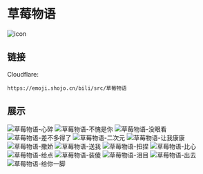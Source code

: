 # 草莓物语
![icon](https://emoji.shojo.cn/bili/src/草莓物语/icon.png)
## 链接
Cloudflare:
```
https://emoji.shojo.cn/bili/src/草莓物语
```
## 展示
![草莓物语-心碎](https://emoji.shojo.cn/bili/src/草莓物语/草莓物语-心碎.png)
![草莓物语-不愧是你](https://emoji.shojo.cn/bili/src/草莓物语/草莓物语-不愧是你.png)
![草莓物语-没眼看](https://emoji.shojo.cn/bili/src/草莓物语/草莓物语-没眼看.png)
![草莓物语-差不多得了](https://emoji.shojo.cn/bili/src/草莓物语/草莓物语-差不多得了.png)
![草莓物语-二次元](https://emoji.shojo.cn/bili/src/草莓物语/草莓物语-二次元.png)
![草莓物语-让我康康](https://emoji.shojo.cn/bili/src/草莓物语/草莓物语-让我康康.png)
![草莓物语-撒娇](https://emoji.shojo.cn/bili/src/草莓物语/草莓物语-撒娇.png)
![草莓物语-送我](https://emoji.shojo.cn/bili/src/草莓物语/草莓物语-送我.png)
![草莓物语-扭捏](https://emoji.shojo.cn/bili/src/草莓物语/草莓物语-扭捏.png)
![草莓物语-比心](https://emoji.shojo.cn/bili/src/草莓物语/草莓物语-比心.png)
![草莓物语-给点](https://emoji.shojo.cn/bili/src/草莓物语/草莓物语-给点.png)
![草莓物语-装傻](https://emoji.shojo.cn/bili/src/草莓物语/草莓物语-装傻.png)
![草莓物语-泪目](https://emoji.shojo.cn/bili/src/草莓物语/草莓物语-泪目.png)
![草莓物语-出去](https://emoji.shojo.cn/bili/src/草莓物语/草莓物语-出去.png)
![草莓物语-给你一脚](https://emoji.shojo.cn/bili/src/草莓物语/草莓物语-给你一脚.png)
